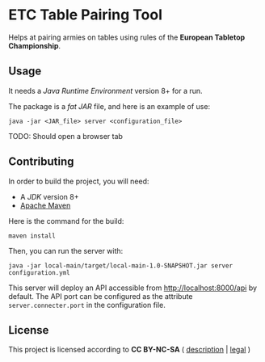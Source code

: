 # ETC Table Pairing Tool

Helps at pairing armies on tables using rules of the **European Tabletop Championship**.

## Usage

It needs a *Java Runtime Environment* version 8+ for a run.

The package is a *fat JAR* file, and here is an example of use:

    java -jar <JAR_file> server <configuration_file>

TODO: Should open a browser tab

## Contributing

In order to build the project, you will need:
* A *JDK* version 8+
* [Apache Maven](https://maven.apache.org/)

Here is the command for the build:

    maven install

Then, you can run the server with:

    java -jar local-main/target/local-main-1.0-SNAPSHOT.jar server configuration.yml

This server will deploy an API accessible from [http://localhost:8000/api](http://localhost:8000/api) by default. The API port can be configured as the attribute `server.connecter.port` in the configuration file.

## License

This project is licensed according to **CC BY-NC-SA** ( [description](https://creativecommons.org/licenses/by-nc-sa/4.0/) | [legal](https://creativecommons.org/licenses/by-nc-sa/4.0/legalcode) )

